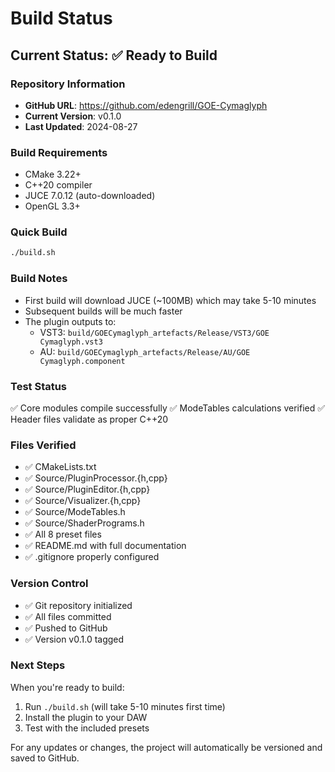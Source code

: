 # Build Status

## Current Status: ✅ Ready to Build

### Repository Information
- **GitHub URL**: https://github.com/edengrill/GOE-Cymaglyph
- **Current Version**: v0.1.0
- **Last Updated**: 2024-08-27

### Build Requirements
- CMake 3.22+
- C++20 compiler
- JUCE 7.0.12 (auto-downloaded)
- OpenGL 3.3+

### Quick Build
```bash
./build.sh
```

### Build Notes
- First build will download JUCE (~100MB) which may take 5-10 minutes
- Subsequent builds will be much faster
- The plugin outputs to:
  - VST3: `build/GOECymaglyph_artefacts/Release/VST3/GOE Cymaglyph.vst3`
  - AU: `build/GOECymaglyph_artefacts/Release/AU/GOE Cymaglyph.component`

### Test Status
✅ Core modules compile successfully
✅ ModeTables calculations verified
✅ Header files validate as proper C++20

### Files Verified
- ✅ CMakeLists.txt
- ✅ Source/PluginProcessor.{h,cpp}
- ✅ Source/PluginEditor.{h,cpp}
- ✅ Source/Visualizer.{h,cpp}
- ✅ Source/ModeTables.h
- ✅ Source/ShaderPrograms.h
- ✅ All 8 preset files
- ✅ README.md with full documentation
- ✅ .gitignore properly configured

### Version Control
- ✅ Git repository initialized
- ✅ All files committed
- ✅ Pushed to GitHub
- ✅ Version v0.1.0 tagged

### Next Steps
When you're ready to build:
1. Run `./build.sh` (will take 5-10 minutes first time)
2. Install the plugin to your DAW
3. Test with the included presets

For any updates or changes, the project will automatically be versioned and saved to GitHub.
